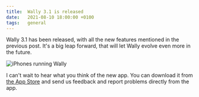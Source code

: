 ```yaml
---
title:  Wally 3.1 is released
date:   2021-08-10 18:00:00 +0100
tags:   general
---
```


Wally 3.1 has been released, with all the new features mentioned in the previous post. It's a big leap forward, that will let Wally evolve even more in the future.

![iPhones running Wally](https://wally.app/assets/devices-phones.png "Wally 3.1 is released")

I can't wait to hear what you think of the new app. You can download it from [the App Store]({{site.appstore_url}}) and send us feedback and report problems directly from the app.